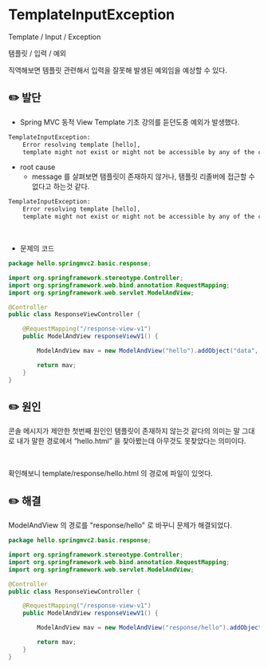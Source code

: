 # TemplateInputException

Template / Input / Exception

탬플릿 / 입력 / 예외

직역해보면 템플릿 관련해서 입력을 잘못해 발생된 예외임을 예상할 수 있다.

## ✏️ 발단

- Spring MVC 동적 View Template 기초 강의를 듣던도중 예외가 발생했다.

```html
TemplateInputException: 
    Error resolving template [hello], 
    template might not exist or might not be accessible by any of the configured Template Resolvers
```

- root cause
    - message 를 살펴보면 탬플릿이 존재하지 않거나,
    탬플릿 리졸버에 접근할 수 없다고 하는것 같다.

```html
TemplateInputException: 
    Error resolving template [hello], 
    template might not exist or might not be accessible by any of the configured Template Resolvers
```

<br>

- 문제의 코드

```java
package hello.springmvc2.basic.response;

import org.springframework.stereotype.Controller;
import org.springframework.web.bind.annotation.RequestMapping;
import org.springframework.web.servlet.ModelAndView;

@Controller
public class ResponseViewController {

    @RequestMapping("/response-view-v1")
    public ModelAndView responseViewV1() {

        ModelAndView mav = new ModelAndView("hello").addObject("data", "hello!");

        return mav;
    }
}
```

## ✏️ 원인

콘솔 메시지가 제안한 첫번째 원인인 탬플릿이 존재하지 않는것 같다의 의미는
말 그대로 내가 말한 경로에서 “hello.html” 을 찾아봤는데 아무것도 못찾았다는 의미이다.

<br>

확인해보니 template/response/hello.html 의 경로에 파일이 있엇다.

## ✏️ 해결

ModelAndView 의 경로를 "response/hello" 로 바꾸니 문제가 해결되었다.

```java
package hello.springmvc2.basic.response;

import org.springframework.stereotype.Controller;
import org.springframework.web.bind.annotation.RequestMapping;
import org.springframework.web.servlet.ModelAndView;

@Controller
public class ResponseViewController {

    @RequestMapping("/response-view-v1")
    public ModelAndView responseViewV1() {

        ModelAndView mav = new ModelAndView("response/hello").addObject("data", "hello!");

        return mav;
    }
}
```